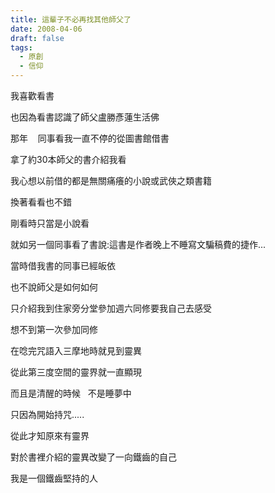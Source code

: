 ```yaml
---
title: 這輩子不必再找其他師父了
date: 2008-04-06
draft: false
tags:
  - 原創
  - 信仰
---
```

我喜歡看書

也因為看書認識了師父盧勝彥蓮生活佛

那年    同事看我一直不停的從圖書館借書

拿了約30本師父的書介紹我看

我心想以前借的都是無關痛癢的小說或武俠之類書籍

換著看看也不錯

剛看時只當是小說看

就如另一個同事看了書說:這書是作者晚上不睡寫文騙稿費的捷作...

當時借我書的同事已經皈依

也不說師父是如何如何

只介紹我到住家旁分堂參加週六同修要我自己去感受

想不到第一次參加同修

在唸完咒語入三摩地時就見到靈異

從此第三度空間的靈界就一直顯現

而且是清醒的時候   不是睡夢中

只因為開始持咒.....

從此才知原來有靈界

對於書裡介紹的靈異改變了一向鐵齒的自己

我是一個鐵齒堅持的人